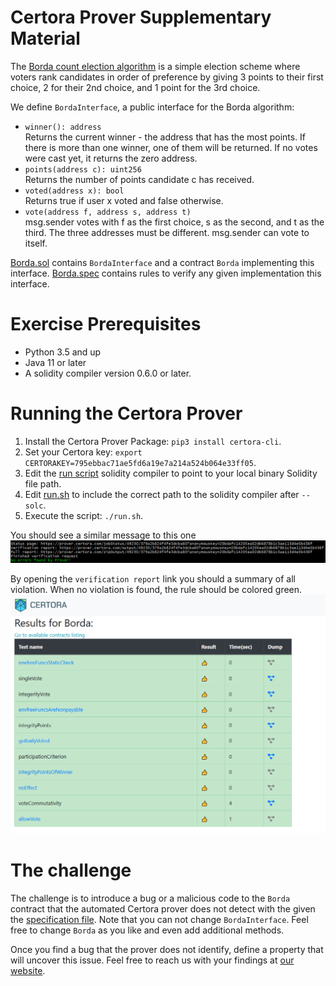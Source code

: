 # Certora Prover Supplementary Material
The [Borda count election algorithm](https://en.wikipedia.org/wiki/Borda_count) is a simple election scheme where voters rank candidates in order of preference by giving 3 points to their first choice, 2 for their 2nd choice, and 1 point for the 3rd choice. 

We define `BordaInterface`, a public interface for the Borda algorithm: 
   * `winner(): address`  
   Returns the current winner - the address that has the most points. If there is more than one winner, one of them will be returned. If no votes were cast yet, it returns the zero address.
   * `points(address c): uint256`  
   Returns the number of points candidate c has received.
   * `voted(address x): bool`  
   Returns true if user x voted and false otherwise.  
   * `vote(address f, address s, address t)`  
   msg.sender votes with f as the first choice, s as the second, and t as the third. The three addresses must be different. msg.sender can vote to itself.

[Borda.sol](Borda.sol) contains `BordaInterface` and a contract `Borda` implementing this interface.
[Borda.spec](Borda.spec) contains rules to verify any given implementation this interface.

# Exercise Prerequisites

   * Python 3.5 and up
   * Java 11 or later
   * A solidity compiler version 0.6.0 or later.

# Running the Certora Prover

1. Install the Certora Prover Package: `pip3 install certora-cli`.
2. Set your Certora key: `export CERTORAKEY=795ebbac71ae5fd6a19e7a214a524b064e33ff05`.
3. Edit the [run script](run.sh) solidity compiler to point to your local binary Solidity file path.
4. Edit [run.sh](run.sh) to include the correct path to the solidity compiler after `--solc`.
5. Execute the script: `./run.sh`. 

You should see a similar message to this one ![success message](success_screenshot.PNG)

By opening the `verification report` link you should a summary of all violation. When no violation is found, the rule should be colored green.
![green screen](green_verification_report.PNG)

# The challenge

The challenge is to introduce a bug or a malicious code to the `Borda` contract that the automated Certora prover does not detect with the given the [specification file](Borda.spec). Note that you can not change `BordaInterface`. Feel free to change `Borda` as you like and even add additional methods. 

Once you find a bug that the prover does not identify, define a property that will uncover this issue. 
Feel free to reach us with your findings at [our website](https://www.certora.com).
 